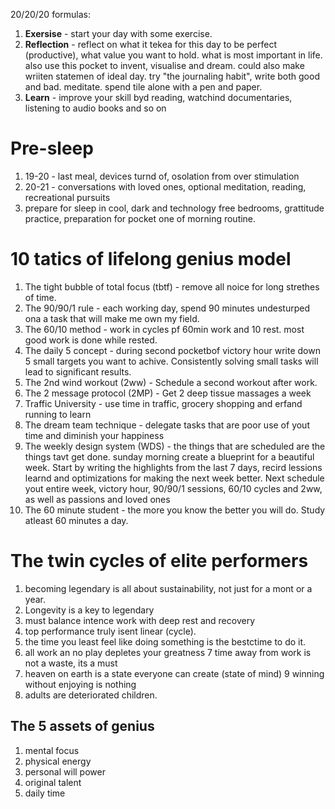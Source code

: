 20/20/20 formulas:
1. **Exersise** - start your day with some exercise.
2. **Reflection** - reflect on what it tekea for this day to be perfect (productive), what value you want to hold. what is most important in life. also use this pocket to invent, visualise and dream. could also make wriiten statemen of ideal day. 
try "the journaling habit", write both good and bad. meditate. spend tile alone with a pen and paper. 
3. **Learn** - improve your skill byd reading, watchind documentaries, listening to audio books and so on


# Pre-sleep
1. 19-20 - last meal, devices turnd of, osolation from over stimulation 
2. 20-21 - conversations with loved ones, optional meditation, reading, recreational pursuits
3. prepare for sleep in cool, dark and technology free bedrooms, grattitude practice, preparation for pocket one of morning routine.

# 10 tatics of lifelong genius model
1. The tight bubble of total focus (tbtf) - remove all noice for long strethes of time.
2. The 90/90/1 rule - each working day, spend 90 minutes undesturped ona a task that will make me own my field.
3. The 60/10 method - work in cycles pf 60min work and 10 rest. most good work is done while rested.
4. The daily 5 concept - during second pocketbof victory hour write down 5 small targets you want to achive. Consistently solving small tasks will lead to significant results.
5. The 2nd wind workout (2ww) - Schedule a second workout after work.
6. The 2 message protocol (2MP) - Get 2 deep tissue massages a week
7. Traffic University - use time in traffic, grocery shopping and erfand running to learn
8. The dream team technique - delegate tasks that are poor use of yout time and diminish your happiness
9. The weekly design system (WDS) - the things that are scheduled are the things tavt get done. sunday morning create a blueprint for a beautiful week. Start by writing the highlights from the last 7 days, recird lessions learnd and optimizations for making the next week better. Next schedule yout entire week, victory hour, 90/90/1 sessions, 60/10 cycles and 2ww, as well as passions and loved ones
10. The 60 minute student - the more you know the better you will do. Study atleast 60 minutes a day.

# The twin cycles of elite performers
1. becoming legendary is all about sustainability, not just for a mont or a year.
2. Longevity is a key to legendary
3. must balance intence work with deep rest and recovery
4. top performance truly isent linear (cycle).
5. the time you least feel like doing something is the bestctime to do it.
6. all work an no play depletes your greatness
7 time away from work is not a waste, its a must
8. heaven on earth is a state everyone can create (state of mind)
9 winning without enjoying is nothing
10. adults are deteriorated children.

## The 5 assets of genius
1. mental focus
2. physical energy
3. personal will power
4. original talent
5. daily time





